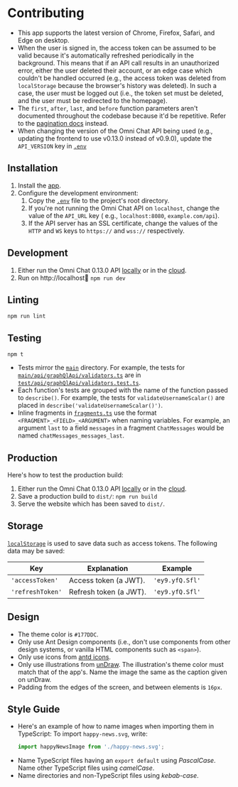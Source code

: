 # Contributing

- This app supports the latest version of Chrome, Firefox, Safari, and Edge on desktop.
- When the user is signed in, the access token can be assumed to be valid because it's automatically refreshed
  periodically in the background. This means that if an API call results in an unauthorized error, either the user
  deleted their account, or an edge case which couldn't be handled occurred (e.g., the access token was deleted
  from `localStorage` because the browser's history was deleted). In such a case, the user must be logged out (i.e., the
  token set must be deleted, and the user must be redirected to the homepage).
- The `first`, `after`, `last`, and `before` function parameters aren't documented throughout the codebase because it'd
  be repetitive. Refer to
  the [pagination docs](https://github.com/neelkamath/omni-chat/blob/v0.13.0/docs/api.md#pagination) instead.
- When changing the version of the Omni Chat API being used (e.g., updating the frontend to use v0.13.0 instead of
  v0.9.0), update the `API_VERSION` key in [`.env`](/docs/.env)

## Installation

1. Install the [app](install.md).
1. Configure the development environment:
    1. Copy the [`.env`](/docs/.env) file to the project's root directory.
    1. If you're not running the Omni Chat API on `localhost`, change the value of the `API_URL` key (
       e.g., `localhost:8080`, `example.com/api`).
    1. If the API server has an SSL certificate, change the values of the `HTTP` and `WS` keys to `https://`
       and `wss://` respectively.

## Development

1. Either run the Omni Chat 0.13.0
   API [locally](https://github.com/neelkamath/omni-chat/blob/v0.13.0/docs/docker-compose.md) or in
   the [cloud](https://github.com/neelkamath/omni-chat/blob/v0.13.0/docs/cloud.md).
1. Run on http://localhost:1234: `npm run dev`

## Linting

```
npm run lint
```

## Testing

```
npm t
```

- Tests mirror the [`main`](/main) directory. For example, the tests
  for [`main/api/graphQlApi/validators.ts`](/main/api/networking/graphql/validators.ts) are
  in [`test/api/graphQlApi/validators.test.ts`](/test/api/graphQlApi/validators.test.ts).
- Each function's tests are grouped with the name of the function passed to `describe()`. For example, the tests
  for `validateUsernameScalar()` are placed in `describe('validateUsernameScalar()')`.
- Inline fragments in [`fragments.ts`](/main/api/networking/graphql/fragments.ts) use the
  format `<FRAGMENT>_<FIELD>_<ARGUMENT>` when naming variables. For example, an argument `last` to a field `messages` in
  a fragment `ChatMessages` would be named `chatMessages_messages_last`.

## Production

Here's how to test the production build:

1. Either run the Omni Chat 0.13.0
   API [locally](https://github.com/neelkamath/omni-chat/blob/v0.13.0/docs/docker-compose.md) or in
   the [cloud](https://github.com/neelkamath/omni-chat/blob/v0.13.0/docs/cloud.md).
1. Save a production build to `dist/`: `npm run build`
1. Serve the website which has been saved to `dist/`.

## Storage

[`localStorage`](https://developer.mozilla.org/en-US/docs/Web/API/Window/localStorage) is used to save data such as
access tokens. The following data may be saved:

|Key|Explanation|Example|
|---|---|---|
|`'accessToken'`|Access token (a JWT).|`'ey9.yfQ.Sfl'`|
|`'refreshToken'`|Refresh token (a JWT).|`'ey9.yfQ.Sfl'`|

## Design

- The theme color is `#177DDC`.
- Only use Ant Design components (i.e., don't use components from other design systems, or vanilla HTML components such
  as `<span>`).
- Only use icons from [antd icons](https://ant.design/components/icon/).
- Only use illustrations from [unDraw](https://undraw.co/). The illustration's theme color must match that of the app's.
  Name the image the same as the caption given on unDraw.
- Padding from the edges of the screen, and between elements is `16px`.

## Style Guide

- Here's an example of how to name images when importing them in TypeScript: To import `happy-news.svg`, write:
    ```ts
    import happyNewsImage from './happy-news.svg';
    ```
- Name TypeScript files having an `export default` using _PascalCase_. Name other TypeScript files using _camelCase_.
- Name directories and non-TypeScript files using _kebab-case_.
